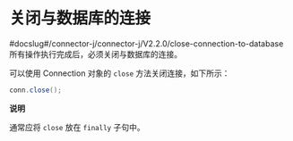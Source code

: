 关闭与数据库的连接 
==============================
#docslug#/connector-j/connector-j/V2.2.0/close-connection-to-database
所有操作执行完成后，必须关闭与数据库的连接。

可以使用 Connection 对象的 `close` 方法关闭连接，如下所示：

```java
conn.close();
```


**说明**



通常应将 `close` 放在 `finally` 子句中。

